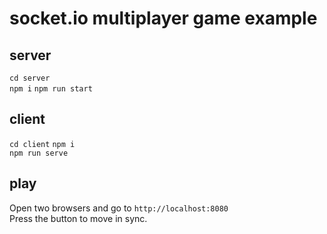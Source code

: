 # socket.io multiplayer game example

## server

`cd server`  
`npm i`
`npm run start`

## client

`cd client`
`npm i`  
`npm run serve`

## play

Open two browsers and go to `http://localhost:8080`  
Press the button to move in sync.
